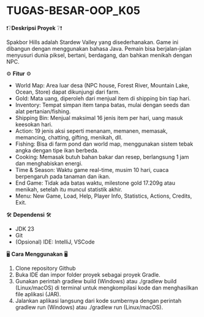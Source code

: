 # TUGAS-BESAR-OOP_K05

❗❔**Deskripsi Proyek** ❔❗

Spakbor Hills adalah Stardew Valley yang disederhanakan. Game ini dibangun dengan menggunakan bahasa Java. Pemain bisa berjalan-jalan menyusuri dunia piksel, bertani, berdagang, dan bahkan menikah dengan NPC.

⚙ **Fitur** ⚙
- World Map: Area luar desa (NPC house, Forest River, Mountain Lake, Ocean, Store) dapat dikunjungi dari farm.
- Gold: Mata uang, diperoleh dari menjual item di shipping bin tiap hari.
- Inventory: Tempat simpan item tanpa batas, mulai dengan seeds dan alat pertanian/fishing.
- Shipping Bin: Menjual maksimal 16 jenis item per hari, uang masuk keesokan hari.
- Action: 19 jenis aksi seperti menanam, memanen, memasak, memancing, chatting, gifting, menikah, dll.
- Fishing: Bisa di farm pond dan world map, menggunakan sistem tebak angka dengan tipe ikan berbeda.
- Cooking: Memasak butuh bahan bakar dan resep, berlangsung 1 jam dan menghabiskan energi.
- Time & Season: Waktu game real-time, musim 10 hari, cuaca berpengaruh pada tanaman dan ikan.
- End Game: Tidak ada batas waktu, milestone gold 17.209g atau menikah, setelah itu muncul statistik akhir.
- Menu: New Game, Load, Help, Player Info, Statistics, Actions, Credits, Exit.

🛠 **Dependensi** 🛠
- JDK 23
- Git
- (Opsional) IDE: IntelliJ, VSCode

🖥 **Cara Menggunakan** 🖥
1. Clone repository Github
2. Buka IDE dan impor folder proyek sebagai proyek Gradle.
3. Gunakan perintah gradlew build (Windows) atau ./gradlew build (Linux/macOS) di terminal untuk mengkompilasi kode dan menghasilkan file aplikasi (JAR).
4. Jalankan aplikasi langsung dari kode sumbernya dengan perintah gradlew run (Windows) atau ./gradlew run (Linux/macOS).
